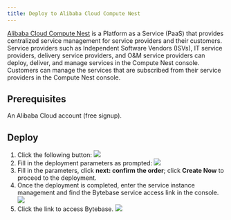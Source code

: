 ```yaml
---
title: Deploy to Alibaba Cloud Compute Nest
---
```


[Alibaba Cloud Compute Nest](https://www.alibabacloud.com/en/product/compute-nest) is a Platform as a Service (PaaS) that provides centralized service management for service providers and their customers. Service providers such as Independent Software Vendors (ISVs), IT service providers, delivery service providers, and O&M service providers can deploy, deliver, and manage services in the Compute Nest console. Customers can manage the services that are subscribed from their service providers in the Compute Nest console.

## Prerequisites

An Alibaba Cloud account (free signup).

## Deploy

1. Click the following button:
   [![](/content/docs/get-started/install/deploy-to-alibabacloud-computenest.webp)](https://computenest.console.aliyun.com/service/instance/create/cn-hangzhou?type=user&ServiceName=bytebase%E7%A4%BE%E5%8C%BA%E7%89%88)
2. Fill in the deployment parameters as prompted:
   ![](/content/docs/get-started/install/deploy-to-alibabacloud-computenest-1.webp)
3. Fill in the parameters, click **next: confirm the order**; click **Create Now** to proceed to the deployment. 
4. Once the deployment is completed, enter the service instance management and find the Bytebase service access link in the console.
   ![](/content/docs/get-started/install/deploy-to-alibabacloud-computenest-2.webp)
5. Click the link to access Bytebase.
   ![](/content/docs/get-started/install/deploy-to-alibabacloud-computenest-3.webp)